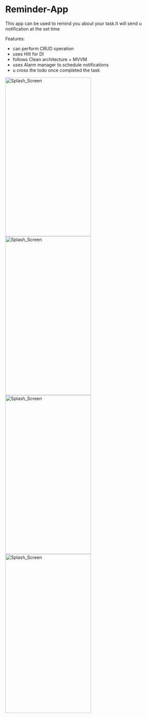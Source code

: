 # Reminder-App
This app can be used to remind you about your task.It will send u notification at the set time <br>

Features:<br>
- can perform CRUD operation
- uses Hilt for DI
- follows Clean architecture + MVVM
- uses Alarm manager to schedule notifications
- u cross the todo once completed the task

<img src="[https://github.com/shalenMathew/Personal-Journal-App/assets/119736953/8a73b3ca-5bf8-43f7-85e1-460046ff8e1b](https://github.com/shalenMathew/Reminder-App/blob/master/gallery/1.png)" alt="Splash_Screen" width="270" height="500">

<img src="https://github.com/shalenMathew/Personal-Journal-App/assets/119736953/4640aba6-9e7a-4e58-a4f4-dd85656e315f" alt="Splash_Screen" width="270" height="500">

<img src="https://github.com/shalenMathew/Personal-Journal-App/assets/119736953/a28a8936-330b-48d6-8c99-5e28a4056caa" alt="Splash_Screen" width="270" height="500">

<img src="https://github.com/shalenMathew/Personal-Journal-App/assets/119736953/a58538b8-ada6-40dd-adc4-433304369dc0" alt="Splash_Screen" width="270" height="500">
